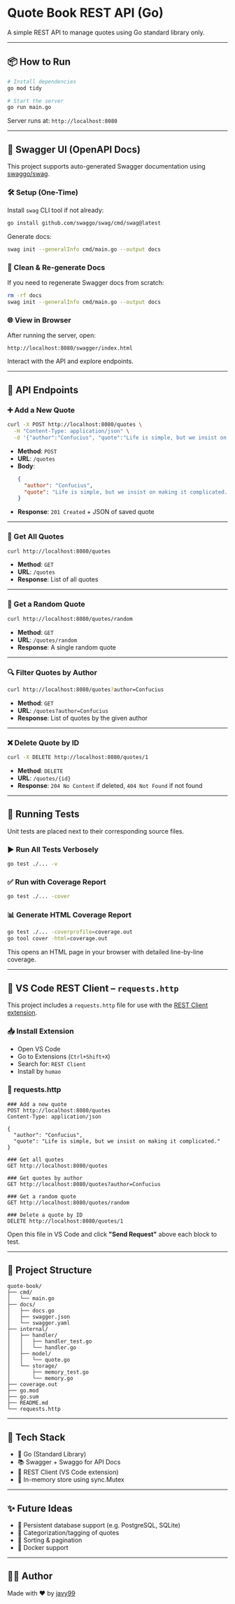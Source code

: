 # Quote Book REST API (Go)

A simple REST API to manage quotes using Go standard library only.

---

## 📦 How to Run

```bash
# Install dependencies
go mod tidy

# Start the server
go run main.go
```

Server runs at: `http://localhost:8080`

---

## 📑 Swagger UI (OpenAPI Docs)

This project supports auto-generated Swagger documentation using [swaggo/swag](https://github.com/swaggo/swag).

### 🛠️ Setup (One-Time)

Install `swag` CLI tool if not already:

```bash
go install github.com/swaggo/swag/cmd/swag@latest
```

Generate docs:

```bash
swag init --generalInfo cmd/main.go --output docs
```

### 🧼 Clean & Re-generate Docs

If you need to regenerate Swagger docs from scratch:

```bash
rm -rf docs
swag init --generalInfo cmd/main.go --output docs
```

### 🌐 View in Browser

After running the server, open:

```
http://localhost:8080/swagger/index.html
```

Interact with the API and explore endpoints.

---

## 🔌 API Endpoints

### ➕ Add a New Quote

```bash
curl -X POST http://localhost:8080/quotes \
  -H "Content-Type: application/json" \
  -d '{"author":"Confucius", "quote":"Life is simple, but we insist on making it complicated."}'
```

- **Method**: `POST`
- **URL**: `/quotes`
- **Body**:
  ```json
  {
    "author": "Confucius",
    "quote": "Life is simple, but we insist on making it complicated."
  }
  ```
- **Response**: `201 Created` + JSON of saved quote

---

### 📃 Get All Quotes

```bash
curl http://localhost:8080/quotes
```

- **Method**: `GET`
- **URL**: `/quotes`
- **Response**: List of all quotes

---

### 🎲 Get a Random Quote

```bash
curl http://localhost:8080/quotes/random
```

- **Method**: `GET`
- **URL**: `/quotes/random`
- **Response**: A single random quote

---

### 🔍 Filter Quotes by Author

```bash
curl http://localhost:8080/quotes?author=Confucius
```

- **Method**: `GET`
- **URL**: `/quotes?author=Confucius`
- **Response**: List of quotes by the given author

---

### ❌ Delete Quote by ID

```bash
curl -X DELETE http://localhost:8080/quotes/1
```

- **Method**: `DELETE`
- **URL**: `/quotes/{id}`
- **Response**: `204 No Content` if deleted, `404 Not Found` if not found

---

## 🧪 Running Tests

Unit tests are placed next to their corresponding source files.

### ▶️ Run All Tests Verbosely

```bash
go test ./... -v
```

### ✅ Run with Coverage Report

```bash
go test ./... -cover
```

### 📊 Generate HTML Coverage Report

```bash
go test ./... -coverprofile=coverage.out
go tool cover -html=coverage.out
```

This opens an HTML page in your browser with detailed line-by-line coverage.


---

## 🧪 VS Code REST Client – `requests.http`

This project includes a `requests.http` file for use with the [REST Client extension](https://marketplace.visualstudio.com/items?itemName=humao.rest-client).

### 📥 Install Extension

- Open VS Code
- Go to Extensions (`Ctrl+Shift+X`)
- Search for: `REST Client`
- Install by `humao`

### 📄 requests.http

```http
### Add a new quote
POST http://localhost:8080/quotes
Content-Type: application/json

{
  "author": "Confucius",
  "quote": "Life is simple, but we insist on making it complicated."
}

### Get all quotes
GET http://localhost:8080/quotes

### Get quotes by author
GET http://localhost:8080/quotes?author=Confucius

### Get a random quote
GET http://localhost:8080/quotes/random

### Delete a quote by ID
DELETE http://localhost:8080/quotes/1
```

Open this file in VS Code and click **"Send Request"** above each block to test.

---

## 📂 Project Structure

```
quote-book/
├── cmd/
│   └── main.go
├── docs/
│   ├── docs.go
│   ├── swagger.json
│   └── swagger.yaml
├── internal/
│   ├── handler/
│   │   ├── handler_test.go
│   │   └── handler.go
│   ├── model/
│   │   └── quote.go
│   └── storage/
│       ├── memory_test.go
│       └── memory.go
├── coverage.out
├── go.mod
├── go.sum
├── README.md
└── requests.http
```

---

## 🧰 Tech Stack

- 🧠 Go (Standard Library)
- 📚 Swagger + Swaggo for API Docs
- 🧪 REST Client (VS Code extension)
- 🧵 In-memory store using sync.Mutex

---

## ✨ Future Ideas

- 💾 Persistent database support (e.g. PostgreSQL, SQLite)
- 🧩 Categorization/tagging of quotes
- 🧹 Sorting & pagination
- 🐳 Docker support

---

## 👨‍💻 Author

Made with ❤️ by [javy99](https://github.com/javy99)

